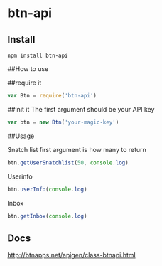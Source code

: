 btn-api
=======

## Install
```
npm install btn-api
```


##How to use


##require it
```javascript
var Btn = require('btn-api')
```

##init it
The first argument should be your API key
```javascript
var btn = new Btn('your-magic-key')
```
##Usage

Snatch list first argument is  how many to return
```javascript
btn.getUserSnatchlist(50, console.log)
```
Userinfo
```javascript
btn.userInfo(console.log)
```

Inbox
```javascript
btn.getInbox(console.log)
```

## Docs
http://btnapps.net/apigen/class-btnapi.html